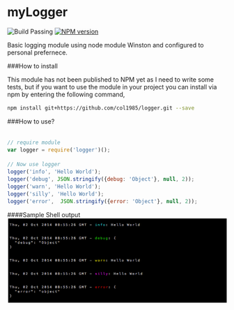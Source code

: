 myLogger
====

![Build Passing](https://travis-ci.org/col1985/xml2json-parser.svg?branch=master)
[![NPM version](https://badge.fury.io/js/myLogger.svg)](http://badge.fury.io/js/myLogger)

Basic logging module using node module Winston and configured to personal prefernece.

###How to install

This module has not been published to NPM yet as I need to write some tests, but if you want 
to use the module in your project you can install via npm by entering the following command, 

```bash
npm install git+https://github.com/col1985/logger.git --save
```

###How to use?

```javascript
    
// require module
var logger = require('logger')();

// Now use logger 
logger('info', 'Hello World');
logger('debug', JSON.stringify({debug: 'Object'}, null, 2));
logger('warn', 'Hello World');
logger('silly', 'Hello World');
logger('error',  JSON.stringify({error: 'Object'}, null, 2));
```

####Sample Shell output
![logger_output](https://github.com/col1985/logger/raw/master/logger_output.png)